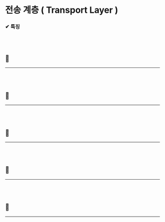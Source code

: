 # 전송 계층 ( Transport Layer )

### ✔ 특징

<br><br>

## 🔵

---

<br><br>

## 🔵

---

<br><br>

## 🔵

---

<br><br>

## 🔵

---

<br><br>

## 🔵

---
